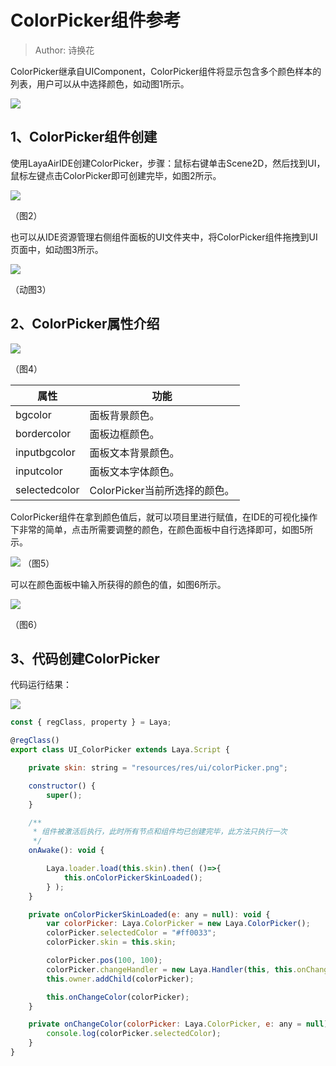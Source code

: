 # ColorPicker组件参考

> Author:   诗换花

ColorPicker继承自UIComponent，ColorPicker组件将显示包含多个颜色样本的列表，用户可以从中选择颜色，如动图1所示。

![](img/1.gif) 



[ColorPicker API]:https://layaair.layabox.com/3.x/api/Chinese/index.html?version=3.0.0&type=2D&category=UI&class=laya.ui.ColorPicker



## 1、ColorPicker组件创建

使用LayaAirIDE创建ColorPicker，步骤：鼠标右键单击Scene2D，然后找到UI，鼠标左键点击ColorPicker即可创建完毕，如图2所示。

![](img/2.png) 

（图2）

也可以从IDE资源管理右侧组件面板的UI文件夹中，将ColorPicker组件拖拽到UI页面中，如动图3所示。

![](img/3.gif) 

（动图3）

## 2、ColorPicker属性介绍

![](img/4.png) 

（图4）

| 属性          | 功能                          |
| ------------- | ----------------------------- |
| bgcolor       | 面板背景颜色。                |
| bordercolor   | 面板边框颜色。                |
| inputbgcolor  | 面板文本背景颜色。            |
| inputcolor    | 面板文本字体颜色。            |
| selectedcolor | ColorPicker当前所选择的颜色。 |

ColorPicker组件在拿到颜色值后，就可以项目里进行赋值，在IDE的可视化操作下非常的简单，点击所需要调整的颜色，在颜色面板中自行选择即可，如图5所示。

![](img/5.png) （图5）

可以在颜色面板中输入所获得的颜色的值，如图6所示。

![](img/6.png) 

（图6）

## 3、代码创建ColorPicker

代码运行结果：

![](img/7.gif) 

```javascript
const { regClass, property } = Laya;

@regClass()
export class UI_ColorPicker extends Laya.Script {

	private skin: string = "resources/res/ui/colorPicker.png";

    constructor() {
        super();
    }

    /**
     * 组件被激活后执行，此时所有节点和组件均已创建完毕，此方法只执行一次
     */
    onAwake(): void {

		Laya.loader.load(this.skin).then( ()=>{
            this.onColorPickerSkinLoaded();
        } );
	}

	private onColorPickerSkinLoaded(e: any = null): void {
		var colorPicker: Laya.ColorPicker = new Laya.ColorPicker();
		colorPicker.selectedColor = "#ff0033";
		colorPicker.skin = this.skin;

		colorPicker.pos(100, 100);
		colorPicker.changeHandler = new Laya.Handler(this, this.onChangeColor, [colorPicker]);
		this.owner.addChild(colorPicker);

		this.onChangeColor(colorPicker);
	}

	private onChangeColor(colorPicker: Laya.ColorPicker, e: any = null): void {
		console.log(colorPicker.selectedColor);
	}
}
```